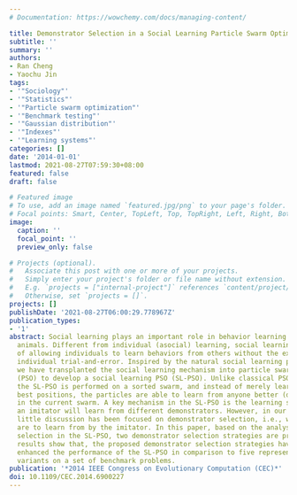 ```yaml
---
# Documentation: https://wowchemy.com/docs/managing-content/

title: Demonstrator Selection in a Social Learning Particle Swarm Optimizer
subtitle: ''
summary: ''
authors:
- Ran Cheng
- Yaochu Jin
tags:
- '"Sociology"'
- '"Statistics"'
- '"Particle swarm optimization"'
- '"Benchmark testing"'
- '"Gaussian distribution"'
- '"Indexes"'
- '"Learning systems"'
categories: []
date: '2014-01-01'
lastmod: 2021-08-27T07:59:30+08:00
featured: false
draft: false

# Featured image
# To use, add an image named `featured.jpg/png` to your page's folder.
# Focal points: Smart, Center, TopLeft, Top, TopRight, Left, Right, BottomLeft, Bottom, BottomRight.
image:
  caption: ''
  focal_point: ''
  preview_only: false

# Projects (optional).
#   Associate this post with one or more of your projects.
#   Simply enter your project's folder or file name without extension.
#   E.g. `projects = ["internal-project"]` references `content/project/deep-learning/index.md`.
#   Otherwise, set `projects = []`.
projects: []
publishDate: '2021-08-27T06:00:29.778967Z'
publication_types:
- '1'
abstract: Social learning plays an important role in behavior learning among social
  animals. Different from individual (asocial) learning, social learning has the advantage
  of allowing individuals to learn behaviors from others without the extra costs of
  individual trial-and-error. Inspired by the natural social learning phenomenon,
  we have transplanted the social learning mechanism into particle swarm optimization
  (PSO) to develop a social learning PSO (SL-PSO). Unlike classical PSO variants,
  the SL-PSO is performed on a sorted swarm, and instead of merely learning from historical
  best positions, the particles are able to learn from anyone better (demonstrators)
  in the current swarm. A key mechanism in the SL-PSO is the learning strategy, where
  an imitator will learn from different demonstrators. However, in our previous work,
  little discussion has been focused on demonstrator selection, i.e., which demonstrators
  are to learn from by the imitator. In this paper, based on the analysis of the demonstrator
  selection in the SL-PSO, two demonstrator selection strategies are proposed. Experimental
  results show that, the proposed demonstrator selection strategies have significantly
  enhanced the performance of the SL-PSO in comparison to five representative PSO
  variants on a set of benchmark problems.
publication: '*2014 IEEE Congress on Evolutionary Computation (CEC)*'
doi: 10.1109/CEC.2014.6900227
---
```

